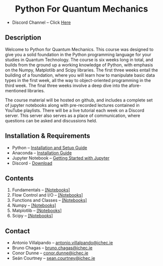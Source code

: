 # <center> Python For Quantum Mechanics </center>

- Discord Channel – Click [Here](https://discord.gg/pPjgyJKrpN)


## Description
Welcome to Python for Quantum Mechanics. This course was designed to give you a solid foundation in the Python programming language for your studies in Quantum Technology. The course is six weeks long in total, and builds from the ground up a working knowledge of Python, with emphasis on the Numpy, Matplotlib and Scipy libraries. The first three weeks entail the building of a foundation, where you will learn how to manipulate basic data types in the first week, all the way to object-oriented programming in the third week. The final three weeks involve a deep dive into the afore-mentioned libraries.

The course material will be hosted on github, and includes a complete set of jupyter notebooks along with pre-recorded lectures contained in YouTube playlists. There will be a live tutorial each week on a Discord server. This server also serves as a place of communication, where questions can be asked and discussions held.

## Installation & Requirements
- Python – [Installation and Setup Guide](https://realpython.com/installing-python/)
- Anaconda – [Installation Guide]( https://docs.anaconda.com/anaconda/install/)
- Jupyter Notebook – [Getting Started with Jupyter](https://jupyter.org/install.html)
- Discord - [Download](https://discord.com/download)



## Contents
1. Fundamentals – [[Notebooks]](PyQM_Week1/  )
2. Flow Control and I/O – [[Notebooks]](PyQM/PyQM_Week2/  )
3. Functions and Classes – [[Notebooks]](PyQM_Week3/  )
4. Numpy – [[Notebooks]](PyQM_Week4/  )
5. Matplotlib – [[Notebooks]](PyQM_Week5/  )
6. Scipy – [[Notebooks]](PyQM_Week6/  )


## Contact
- Antonio Villalpando – <antonio.villalpando@ichec.ie>
- Bruno Chagas – <bruno.chagas@ichec.ie>
- Conor Dunne – <conor.dunne@ichec.ie>
- Seán Courtney – <sean.courtney@ichec.ie>
